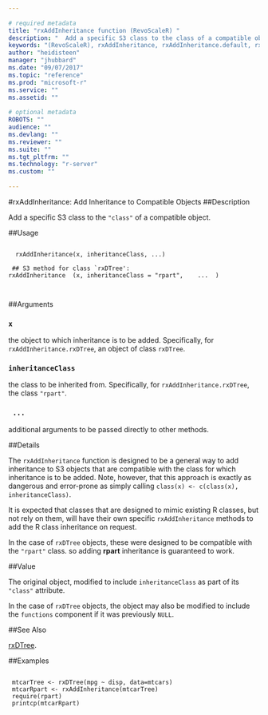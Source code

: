 ```yaml
--- 
 
# required metadata 
title: "rxAddInheritance function (RevoScaleR) " 
description: " 	Add a specific S3 class to the class of a compatible object. " 
keywords: "(RevoScaleR), rxAddInheritance, rxAddInheritance.default, rxAddInheritance.rxDTree, models, tree, classif, regression" 
author: "heidisteen" 
manager: "jhubbard" 
ms.date: "09/07/2017" 
ms.topic: "reference" 
ms.prod: "microsoft-r" 
ms.service: "" 
ms.assetid: "" 
 
# optional metadata 
ROBOTS: "" 
audience: "" 
ms.devlang: "" 
ms.reviewer: "" 
ms.suite: "" 
ms.tgt_pltfrm: "" 
ms.technology: "r-server" 
ms.custom: "" 
 
--- 
```

 
 
 
 
 #rxAddInheritance: Add Inheritance to Compatible Objects 
 ##Description
 
Add a specific S3 class to the `"class"` of a compatible object.
 
 
 ##Usage

```   
  
  rxAddInheritance(x, inheritanceClass, ...)
  
 ## S3 method for class `rxDTree':
rxAddInheritance  (x, inheritanceClass = "rpart",    ...  )
  
 
```
 
 ##Arguments

   
    
 ### `x`
  the object to which inheritance is to be added. Specifically, for `rxAddInheritance.rxDTree`, an object of class `rxDTree`. 
  
    
 ### `inheritanceClass`
  the class to be inherited from. Specifically, for `rxAddInheritance.rxDTree`, the class `"rpart"`. 
  
    
 ### ` ...`
  additional arguments to be passed directly to other methods. 
  
 
 
 
 ##Details
 
The `rxAddInheritance` function is designed to be a general way to add inheritance to S3 objects that are compatible
with the class for which inheritance is to be added. Note, however, that this approach is exactly as dangerous and error-prone
as simply calling `class(x) <- c(class(x), inheritanceClass)`. 

It is expected that classes that are designed to mimic existing R classes, but not rely on them, will have their own
specific `rxAddInheritance` methods to add the R class inheritance on request.

In the case of `rxDTree` objects, these were designed to be compatible with the `"rpart"` class. so adding **rpart**
inheritance is guaranteed to work.
 
 
 ##Value
 
The original object, modified to include `inheritanceClass` as part of its `"class"` attribute. 

In the case of `rxDTree` objects, the object may also be modified to include the `functions` component if it was
previously `NULL`.
 

 


 
 
 ##See Also
 
[rxDTree](rxDTree.md).
   
 ##Examples

 ```
   
  mtcarTree <- rxDTree(mpg ~ disp, data=mtcars)
  mtcarRpart <- rxAddInheritance(mtcarTree)
  require(rpart)
  printcp(mtcarRpart)
 
```
 
 
 
 
 
